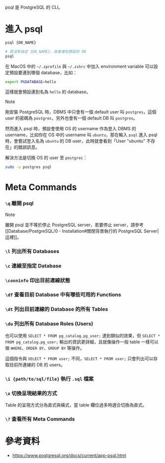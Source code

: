 psql 是 PostgreSQL 的 CLI。

# 進入 psql

```sh
psql {DB_NAME}

# 若沒有指定 {DB_NAME}，就會連到預設的 DB
psql
```

在 MacOS 中的 `~/.zprofile` 與 `~/.zshrc` 中加入 environment variable 可以設定預設要連到哪個 database，比如：

```bash
export PGDATABASE=hello
```

這樣就會預設連到名為 `hello` 的 database。

>[!Note]
>剛安裝 PostgreSQL 時，DBMS 中只會有一個 default user 叫 `postgres`，這個 user 的密碼為 `postgres`，另外也會有一個 default DB 叫 `postgres`。
>
>然而進入 psql 時，預設會使用 OS 的 username 作為登入 DBMS 的 username，比如你在 OS 中的 username 叫 `ubuntu`，那在輸入 `psql` 進入 psql 時，會嘗試登入名為 `ubuntu` 的 DB user，此時就會看到「User "ubuntu" 不存在」的錯誤訊息。
>
>解決方法是切換 OS 的 user 至 `postgres`：
>
>```bash
>sudo -u postgres psql
>```

# Meta Commands

### `\q` 離開 psql

>[!Note]
>離開 psql 並不等於停止 PostgreSQL server，若要停止 server，請參考[[Database/PostgreSQL/0 - Installation#關閉背景執行的 PostgreSQL Server|這裡]]。

### `\l` 列出所有 Databases

### `\c` 連線至指定 Database

### `\conninfo` 印出目前連線狀態

### `\df` 查看目前 Database 中有哪些可用的 Functions

### `\dt` 列出目前連線的 Database 的所有 Tables

### `\du` 列出所有 Database Roles (Users)

也可以使用 `SELECT * FROM pg_catalog.pg_user;` 達到類似的效果，但 `SELECT * FROM pg_catalog.pg_user;` 輸出的資訊更詳細，且就像操作一般 table 一樣可以做 `WHERE`、`ORDER BY`、`GROUP BY` 等操作。

這個指令與 `SELECT * FROM user;` 不同，`SELECT * FROM user;` 只會列出可以存取目前所連線的 DB 的 users。

### `\i {path/to/sql/file}` 執行 `.sql` 檔案

### `\x` 切換呈現結果的方式

Table 的呈現方式分為直式與橫式，當 table 欄位過多時適合切換為直式。

### `\?` 查看所有 Meta Commands

# 參考資料

- <https://www.postgresql.org/docs/current/app-psql.html>
